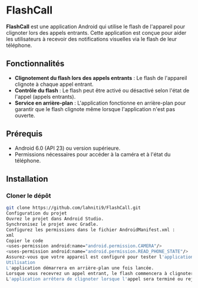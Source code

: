 # FlashCall

**FlashCall** est une application Android qui utilise le flash de l'appareil pour clignoter lors des appels entrants. Cette application est conçue pour aider les utilisateurs à recevoir des notifications visuelles via le flash de leur téléphone.

## Fonctionnalités

- **Clignotement du flash lors des appels entrants** : Le flash de l'appareil clignote à chaque appel entrant.
- **Contrôle du flash** : Le flash peut être activé ou désactivé selon l'état de l'appel (appels entrants).
- **Service en arrière-plan** : L'application fonctionne en arrière-plan pour garantir que le flash clignote même lorsque l'application n'est pas ouverte.

## Prérequis

- Android 6.0 (API 23) ou version supérieure.
- Permissions nécessaires pour accéder à la caméra et à l'état du téléphone.

## Installation

### Cloner le dépôt

```bash
git clone https://github.com/lahniti9/FlashCall.git
Configuration du projet
Ouvrez le projet dans Android Studio.
Synchronisez le projet avec Gradle.
Configurez les permissions dans le fichier AndroidManifest.xml :
xml
Copier le code
<uses-permission android:name="android.permission.CAMERA"/>
<uses-permission android:name="android.permission.READ_PHONE_STATE"/>
Assurez-vous que votre appareil est configuré pour tester l'application sur un appareil physique ou un émulateur compatible.
Utilisation
L'application démarrera en arrière-plan une fois lancée.
Lorsque vous recevrez un appel entrant, le flash commencera à clignoter.
L'application arrêtera de clignoter lorsque l'appel sera terminé ou rejeté.
